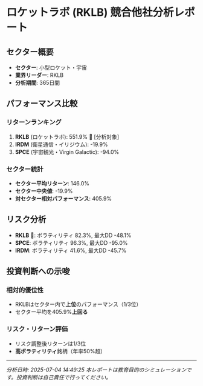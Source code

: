 
# ロケットラボ (RKLB) 競合他社分析レポート

## セクター概要
- **セクター**: 小型ロケット・宇宙
- **業界リーダー**: RKLB
- **分析期間**: 365日間

## パフォーマンス比較

### リターンランキング
1. **RKLB** (ロケットラボ): 551.9% 🎯 [分析対象]
2. **IRDM** (衛星通信・イリジウム): -19.9%
3. **SPCE** (宇宙観光・Virgin Galactic): -94.0%

### セクター統計
- **セクター平均リターン**: 146.0%
- **セクター中央値**: -19.9%
- **対セクター相対パフォーマンス**: 405.9%

## リスク分析
- **RKLB** 🎯: ボラティリティ 82.3%, 最大DD -48.1%
- **SPCE**: ボラティリティ 96.3%, 最大DD -95.0%
- **IRDM**: ボラティリティ 41.6%, 最大DD -45.7%

## 投資判断への示唆

### 相対的優位性
- RKLBはセクター内で**上位**のパフォーマンス（1/3位）
- セクター平均を405.9%**上回る**

### リスク・リターン評価
- リスク調整後リターンは1/3位
- **高ボラティリティ**銘柄（年率50%超）

---
*分析日時: 2025-07-04 14:49:25*
*本レポートは教育目的のシミュレーションです。投資判断は自己責任で行ってください。*

